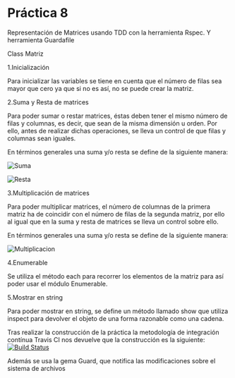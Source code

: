 Práctica 8   
=======

Representación de Matrices usando TDD con la herramienta Rspec. Y herramienta Guardafile

Class Matriz

1.Inicialización

Para inicializar las variables se tiene en cuenta que el número de filas sea mayor que cero ya que si no es así, no se puede crear la matriz.

2.Suma y Resta de matrices

Para poder sumar o restar matrices, éstas deben tener el mismo número de filas y columnas, es decir, que sean de la misma dimensión u orden.
Por ello, antes de realizar dichas operaciones, se lleva un control de que filas y columnas sean iguales.

En términos generales una suma y/o resta se define de la siguiente manera:

   ![Suma](http://ncalculators.com/images/formulas/2x2-matrix-addition.jpg)
   
   ![Resta](http://ncalculators.com/images/formulas/2x2-matrix-subtraction.jpg)
   
3.Multiplicación de matrices

Para poder multiplicar matrices, el número de columnas de la primera matriz ha de coincidir con el número de filas de la segunda matriz, por ello al igual que en la suma y resta de matrices se lleva un control sobre ello.

En términos generales una suma y/o resta se define de la siguiente manera:

  ![Multiplicacion](http://www.it.uc3m.es/tlp/lab/5/ejemplo2x2.png)
   
4.Enumerable

Se utiliza el método each para recorrer los elementos de la matriz para así poder usar el módulo Enumerable.

5.Mostrar en string

Para poder mostrar en string, se define un método llamado show que utiliza inspect para devolver el objeto de una forma razonable como una cadena.


Tras realizar la construcción de la práctica la metodología de integración contínua Travis CI nos devuelve que la construcción es la siguiente: [![Build Status](https://travis-ci.org/alu0100700435/pract08.png?branch=master)](https://travis-ci.org/alu0100700435/pract08)

Además se usa la gema Guard, que notifica las modificaciones sobre el sistema de archivos
